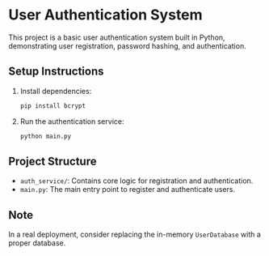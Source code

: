 # User Authentication System

This project is a basic user authentication system built in Python, demonstrating user registration, password hashing, and authentication.

## Setup Instructions

1. Install dependencies:
    ```bash
    pip install bcrypt
    ```

2. Run the authentication service:
    ```bash
    python main.py
    ```

## Project Structure

- `auth_service/`: Contains core logic for registration and authentication.
- `main.py`: The main entry point to register and authenticate users.

## Note
In a real deployment, consider replacing the in-memory `UserDatabase` with a proper database.
        